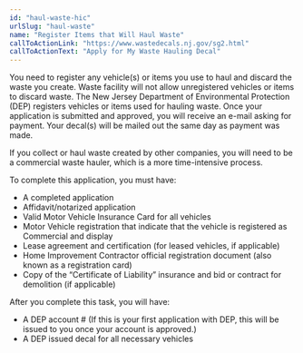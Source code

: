 ```yaml
---
id: "haul-waste-hic"
urlSlug: "haul-waste"
name: "Register Items that Will Haul Waste"
callToActionLink: "https://www.wastedecals.nj.gov/sg2.html"
callToActionText: "Apply for My Waste Hauling Decal"
---
```


You need to register any vehicle(s) or items you use to haul and discard the waste you create. Waste facility will not allow unregistered vehicles or items to discard waste. The New Jersey Department of Environmental Protection (DEP) registers vehicles or items used for hauling waste. Once your application is submitted and approved, you will receive an e-mail asking for payment. Your decal(s) will be mailed out the same day as payment was made.

If you collect or haul waste created by other companies, you will need to be a commercial waste hauler, which is a more time-intensive process. 

To complete this application, you must have:
- A completed application
- Affidavit/notarized application
- Valid Motor Vehicle Insurance Card for all vehicles
- Motor Vehicle registration that indicate that the vehicle is registered as Commercial and display 
- Lease agreement and certification (for leased vehicles, if applicable) 
- Home Improvement Contractor official registration document (also known as a registration card)
- Copy of the “Certificate of Liability” insurance and bid or contract for demolition (if applicable)

After you complete this task, you will have:
- A DEP account # (If this is your first application with DEP, this will be issued to you once your account is approved.)
- A DEP issued decal for all necessary vehicles
